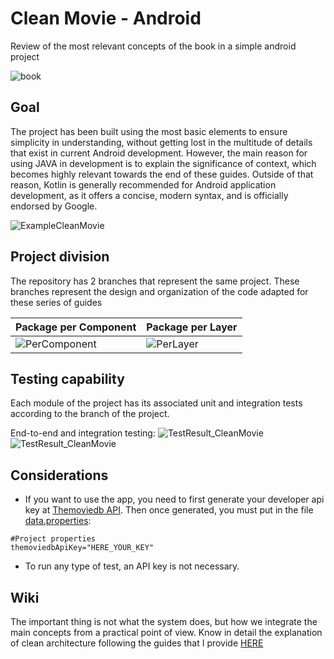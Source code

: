 # Clean Movie - Android
Review of the most relevant concepts of the book in a simple android project

![book](https://m.media-amazon.com/images/I/41-sN-mzwKL._SX218_BO1,204,203,200_QL40_FMwebp_.jpg)

## Goal
The project has been built using the most basic elements to ensure simplicity in understanding, without getting lost in the multitude of details that exist in current Android development. However, the main reason for using JAVA in development is to explain the significance of context, which becomes highly relevant towards the end of these guides. Outside of that reason, Kotlin is generally recommended for Android application development, as it offers a concise, modern syntax, and is officially endorsed by Google.

![ExampleCleanMovie](https://user-images.githubusercontent.com/39975255/234139272-fc119831-0b79-4ca6-aaf5-6898d4624408.gif)


## Project division
The repository has 2 branches that represent the same project. These branches represent the design and organization of the code adapted for these series of guides

| Package per Component | Package per Layer |
| ------------- | ------------- | 
| ![PerComponent](https://user-images.githubusercontent.com/39975255/234137273-c7938232-6b12-4d74-9b03-8d12019e2a9e.png) | ![PerLayer](https://user-images.githubusercontent.com/39975255/234137255-72c9cf1c-e119-4f08-af89-f6cff3f37523.png)|

## Testing capability
Each module of the project has its associated unit and integration tests according to the branch of the project.

End-to-end and integration testing:
![TestResult_CleanMovie](https://user-images.githubusercontent.com/39975255/234136214-c9aa2faa-cde7-41e8-be7d-a1633991d3f0.jpg)
![TestResult_CleanMovie](https://user-images.githubusercontent.com/39975255/234135918-05f205b7-6296-43a5-b0f5-b2d5ed23d5d8.gif)

## Considerations
- If you want to use the app, you need to first generate your developer api key at [Themoviedb API](https://www.themoviedb.org/settings/api). Then once generated, you must put in the file [data.properties](https://github.com/vanskarner/CleanMovie/blob/package_per_component/data.properties):
```properties
#Project properties
themoviedbApiKey="HERE_YOUR_KEY"
```
- To run any type of test, an API key is not necessary.

## Wiki
The important thing is not what the system does, but how we integrate the main concepts from a practical point of view.
Know in detail the explanation of clean architecture following the guides that I provide [HERE](https://github.com/vanskarner/CleanMovie/wiki)
